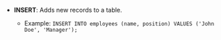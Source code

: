 - **INSERT**: Adds new records to a table.
		
	- Example: `INSERT INTO employees (name, position) VALUES ('John Doe', 'Manager');`
